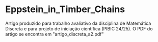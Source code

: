 # Eppstein_in_Timber_Chains

Artigo produzido para trabalho avaliativo da disciplina de Matemática Discreta e para projeto de iniciação científica (PIBIC 24/25).
O PDF do artigo se encontra em "artigo_discreta_a2.pdf"
